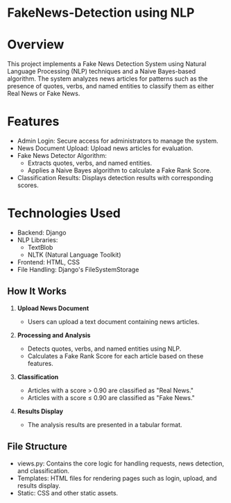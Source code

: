 # FakeNews-Detection using NLP

# Overview
This project implements a Fake News Detection System using Natural Language Processing (NLP) techniques and a Naive Bayes-based algorithm. The system analyzes news articles for patterns such as the presence of quotes, verbs, and named entities to classify them as either Real News or Fake News.

# Features
* Admin Login: Secure access for administrators to manage the system. <br/>
* News Document Upload: Upload news articles for evaluation. <br/>
* Fake News Detector Algorithm: <br/>
    * Extracts quotes, verbs, and named entities.<br/>
    * Applies a Naive Bayes algorithm to calculate a Fake Rank Score.<br/>
* Classification Results: Displays detection results with corresponding scores.<br/>

# Technologies Used
* Backend: Django <br/>
* NLP Libraries:<br/>
   * TextBlob<br/>
   * NLTK (Natural Language Toolkit)<br/>
* Frontend: HTML, CSS<br/>
* File Handling: Django's FileSystemStorage<br/>

## **How It Works**

1. **Upload News Document**  
   - Users can upload a text document containing news articles.  

2. **Processing and Analysis**  
   - Detects quotes, verbs, and named entities using NLP.  
   - Calculates a Fake Rank Score for each article based on these features.  

3. **Classification**  
   - Articles with a score > 0.90 are classified as "Real News."  
   - Articles with a score ≤ 0.90 are classified as "Fake News."  

4. **Results Display**  
   - The analysis results are presented in a tabular format.

## File Structure
* views.py: Contains the core logic for handling requests, news detection, and classification.
* Templates: HTML files for rendering pages such as login, upload, and results display.
* Static: CSS and other static assets.


